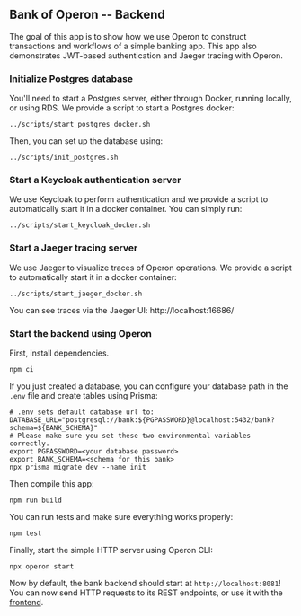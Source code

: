 ## Bank of Operon -- Backend

The goal of this app is to show how we use Operon to construct transactions and workflows of a simple banking app.
This app also demonstrates JWT-based authentication and Jaeger tracing with Operon.

### Initialize Postgres database
You'll need to start a Postgres server, either through Docker, running locally, or using RDS. We provide a script to start a Postgres docker:
```shell
../scripts/start_postgres_docker.sh
```

Then, you can set up the database using:
```shell
../scripts/init_postgres.sh
```

### Start a Keycloak authentication server
We use Keycloak to perform authentication and we provide a script to automatically start it in a docker container.
You can simply run:
```shell
../scripts/start_keycloak_docker.sh
```

### Start a Jaeger tracing server
We use Jaeger to visualize traces of Operon operations. We provide a script to automatically start it in a docker container:
```shell
../scripts/start_jaeger_docker.sh
```

You can see traces via the Jaeger UI: http://localhost:16686/

### Start the backend using Operon
First, install dependencies.
```shell
npm ci
```

If you just created a database, you can configure your database path in the `.env` file and create tables using Prisma:
```shell
# .env sets default database url to: DATABASE_URL="postgresql://bank:${PGPASSWORD}@localhost:5432/bank?schema=${BANK_SCHEMA}"
# Please make sure you set these two environmental variables correctly.
export PGPASSWORD=<your database password>
export BANK_SCHEMA=<schema for this bank>
npx prisma migrate dev --name init
```

Then compile this app:
```shell
npm run build
```

You can run tests and make sure everything works properly:
```shell
npm test
```

Finally, start the simple HTTP server using Operon CLI:
```shell
npx operon start
```

Now by default, the bank backend should start at `http://localhost:8081`! You can now send HTTP requests to its REST endpoints, or use it with the [frontend](../bank-frontend/).
